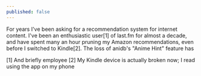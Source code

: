 ```yaml
---
published: false
---
```


For years I've been asking for a recommendation system for internet content. I've been an enthusiastic user[1] of last.fm for almost a decade, and have spent many an hour pruning my Amazon recommendations, even before I switched to Kindle[2]. The loss of anidb's "Anime Hint" feature has

[1] And briefly employee
[2] My Kindle device is actually broken now; I read using the app on my phone